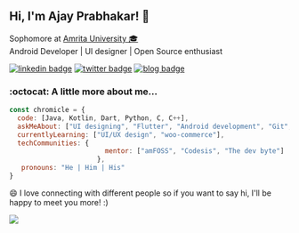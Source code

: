 <h2> Hi, I'm Ajay Prabhakar! 👋</h2>

<p>Sophomore at <a href="http://amrita.edu">Amrita University 🎓</a>
</br>Android Developer | UI designer | Open Source enthusiast</a>
</em></p>

[![linkedin badge](https://img.shields.io/badge/linkedin-chromicle-0077b5?style=flat-square&logo=linkedin)](https://www.linkedin.com/in/chromicle/)
[![twitter badge](https://img.shields.io/badge/twitter-@chromicle_3-1da1f2?style=flat-square&logo=twitter)](https://twitter.com/chromicle_3)
[![blog badge](https://img.shields.io/badge/chromicle.github.io/blog-1f425f?style=flat-square)](https://chromicle.github.io/blog)


### :octocat: A little more about me...  

```javascript
const chromicle = {
  code: [Java, Kotlin, Dart, Python, C, C++],
  askMeAbout: ["UI designing", "Flutter", "Android development", "Git", "Open-source"],
  currentlyLearning: ["UI/UX design", "woo-commerce"],
  techCommunities: {
                        mentor: ["amFOSS", "Codesis", "The dev byte"]
                      },
   pronouns: "He | Him | His"
}
```

😄 I love connecting with different people so if you want to say hi, I'll be happy to meet you more!</b> :) 

![](https://komarev.com/ghpvc/?username=chromicle)
